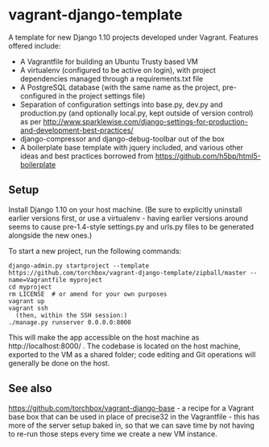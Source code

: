 vagrant-django-template
=======================

A template for new Django 1.10 projects developed under Vagrant. Features offered include:

* A Vagrantfile for building an Ubuntu Trusty based VM
* A virtualenv (configured to be active on login), with project dependencies managed through a requirements.txt file
* A PostgreSQL database (with the same name as the project, pre-configured in the project settings file)
* Separation of configuration settings into base.py, dev.py and production.py (and optionally local.py, kept outside
  of version control) as per http://www.sparklewise.com/django-settings-for-production-and-development-best-practices/
* django-compressor and django-debug-toolbar out of the box
* A boilerplate base template with jquery included, and various other ideas and best practices borrowed from https://github.com/h5bp/html5-boilerplate

Setup
-----
Install Django 1.10 on your host machine. (Be sure to explicitly uninstall earlier versions first, or use a virtualenv -
having earlier versions around seems to cause pre-1.4-style settings.py and urls.py files to be generated alongside the
new ones.)

To start a new project, run the following commands:

    django-admin.py startproject --template https://github.com/torchbox/vagrant-django-template/zipball/master --name=Vagrantfile myproject
    cd myproject
    rm LICENSE  # or amend for your own purposes
    vagrant up
    vagrant ssh
      (then, within the SSH session:)
    ./manage.py runserver 0.0.0.0:8000

This will make the app accessible on the host machine as http://localhost:8000/ . The codebase is located on the host
machine, exported to the VM as a shared folder; code editing and Git operations will generally be done on the host.

See also
--------
https://github.com/torchbox/vagrant-django-base - a recipe for a Vagrant base box that can be used in place of precise32
in the Vagrantfile - this has more of the server setup baked in, so that we can save time by not having to re-run those
steps every time we create a new VM instance.
